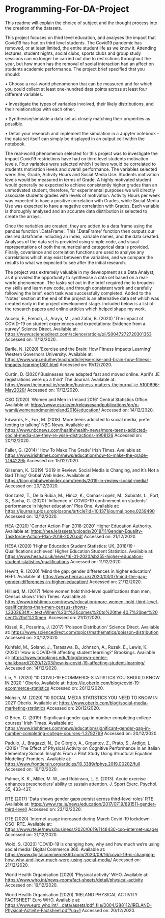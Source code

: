 # Programming-For-DA-Project

This readme will explain the choice of subject and the thought process into the creation of the datasets.


This project focuses on third level education, and analyses the impact that Covid19 has had on third level students. The Covid19 pandemic has removed, or at least limited, the entire student life as we know it. Attending lectures, student nights, social clubs, sports clubs and group study sessions can no longer be carried out due to restrictions throughout the year, but how much has the removal of social interaction had an affect on students academic performance. The project brief specified that you should:

• Choose a real-world phenomenon that can be measured and for which you could collect at least one-hundred data points across at least four different variables.

• Investigate the types of variables involved, their likely distributions, and their relationships with each other.

• Synthesise/simulate a data set as closely matching their properties as possible.

• Detail your research and implement the simulation in a Jupyter notebook – the data set itself can simply be displayed in an output cell within the notebook.

The real-world phenomenon selected for this project was to investigate the impact Covid19 restrictions have had on third level students motivation levels. Four variables were selected which I believe would be correlated to students motivation levels and overall performance. The variables selected were: Sex, Grade, Activity Hours and Social Media Use. Students motivation levels would be measured in terms of Grade. A highly motivated student would generally be expected to achieve consistently higher grades than an unmotivated student, therefore, for experimental purposes we will directly associate students grades with levels of motivation. Activity Hours per week was expected to have a positive correlation with Grades, while Social Media Use was expected to have a negative correlation with Grades. Each variable is thoroughly analysed and an accurate data distribution is selected to create the arrays. 

Once the variables are created, they are added to a data frame using the pandas function '.DataFrame'. This '.DataFrame' function then outputs our desired dataframe including an index, variable names, and the data created. Analyses of the data set is provided using simple code, and visual representations of both the numerical and categorical data is provided. Finally, covariance and correlation functions are used to analyse any correlations which may exist between the variables, and we compare the results to what we expected to see after the initial research. 

The project was extremely valuable in my development as a Data Analyst, as it provided the opportunity to synthesise a data set based on a real-world phenomenon. The tasks set out in the brief required me to broaden my skills and learn new code, and through consistent work and carefully following the brief, each task was successfully completed. Added to the 'Notes' section at the end of the project is an alternative data set which was created early in the project development stage. Included below is a list of the research papers and online articles which helped shape my work. 


Aucejo, E., French, J., Araya, M., and Zafar, B. (2020) 'The impact of COVID-19 on student experiences and expectations: Evidence from a survey' Science Direct. Available at: https://www.sciencedirect.com/science/article/pii/S0047272720301353 Accessed on: 11/12/2020.

Barile, N. (2020) 'Exercise and the Brain: How Fitness Impacts Learning' Western Governors University. Available at: https://www.wgu.edu/heyteach/article/exercise-and-brain-how-fitness-impacts-learning1801.html Accessed on: 19/12/2020.

Curtin, D. (2020)'Businesses have adapted fast and moved online. April's .IE registrations were up a third' The Journal. Available at: https://www.thejournal.ie/readme/business-matters-thejournal-ie-5100696-May2020/ Accessed on: 11/12/2020.

CSO (2020) 'Women and Men in Ireland 2016' Central Statistics Office. Available at: https://www.cso.ie/en/releasesandpublications/ep/p-wamii/womenandmeninireland2016/education/ Accessed on: 14/12/2020.

Edwards, E., Fox, M. (2018) 'More teens addicted to social media, prefer texting to talking' NBC News. Available at: https://www.nbcnews.com/health/health-news/more-teens-addicted-social-media-say-they-re-wise-distractions-n908126 Accessed on: 20/12/2020.

Faller, G. (2014) 'How To Make The Grade' Irish Times. Available at: https://www.irishtimes.com/news/education/how-to-make-the-grade-1.1642295 Accessed on: 15/12/2020.

Gilsenan, K. (2019) '2019 in Review: Social Media is Changing, and It’s Not a Bad Thing' Global Web Index. Available at: https://blog.globalwebindex.com/trends/2019-in-review-social-media/ Accessed on: 20/12/2020.

Gonzalez, T., De la Rubia, M., Hincz, K., Comas-Lopez, M., Subirats, L., Fort, S., Sacha, G. (2020) 'Influence of COVID-19 confinement on students’ performance in higher education' Plos One. Available at: https://journals.plos.org/plosone/article?id=10.1371/journal.pone.0239490 Accessed on: 12/12/2020.

HEA (2020) 'Gender Action Plan 2018-2020' Higher Education Authority. Available at: https://hea.ie/assets/uploads/2018/11/Gender-Equality-Taskforce-Action-Plan-2018-2020.pdf Accessed on: 21/12/2020.

HESA (2020) 'Higher Education Student Statistics: UK, 2018/19 - Qualifications achieved' Higher Education Student Statistics. Available at: https://www.hesa.ac.uk/news/16-01-2020/sb255-higher-education-student-statistics/qualifications Accessed on: 11/12/2020.

Hewitt, R. (2020) 'Mind the gap: gender differences in higher education' HEPI. Available at: https://www.hepi.ac.uk/2020/03/07/mind-the-gap-gender-differences-in-higher-education/ Accessed on: 21/12/2020.

Hilliard, M. (2017) 'More women hold third-level qualifications than men, Census shows' Irish Times. Available at: https://www.irishtimes.com/news/education/more-women-hold-third-level-qualifications-than-men-census-shows-1.3302634#:~:text=When%20it%20comes%20to%20the,40.7%20per%20cent%20of%20men. Accessed on: 21/12/2020.

Kissel, R., Poserina, J. (2017) 'Poisson Distribution' Science Direct. Available at: https://www.sciencedirect.com/topics/mathematics/poisson-distribution Accessed on: 20/12/2020.

Kuhfeld, M., Soland, J., Tarasawa, B., Johnson, A., Ruzek, E., Lewis, K. (2020) 'How is COVID-19 affecting student learning?' Brookings. Available at: https://www.brookings.edu/blog/brown-center-chalkboard/2020/12/03/how-is-covid-19-affecting-student-learning/ Accessed on: 14/12/2020.

Lin, Y. (2020) '10 COVID-19 ECOMMERCE STATISTICS YOU SHOULD KNOW IN 2020 ' Oberlo. Available at: https://ie.oberlo.com/blog/covid-19-ecommerce-statistics Accessed on: 20/12/2020.

Mohsin, M. (2020) '10 SOCIAL MEDIA STATISTICS YOU NEED TO KNOW IN 2021' Oberlo. Available at: https://www.oberlo.com/blog/social-media-marketing-statistics Accessed on: 20/12/2020.

O'Brien, C. (2019) 'Significant gender gap in number completing college courses' Irish Times. Available at: https://www.irishtimes.com/news/education/significant-gender-gap-in-number-completing-college-courses-1.3792769 Accessed on: 20/12/2020.

Padulo, J., Bragazzi, N., De Giorgio, A., Grgantov, Z., Prato, S., Ardigo, L. (2019) 'The Effect of Physical Activity on Cognitive Performance in an Italian Elementary School: Insights From a Pilot Study Using Structural Equation Modeling' Frontiers. Available at: https://www.frontiersin.org/articles/10.3389/fphys.2019.00202/full Accessed on: 16/12/2020.

Palmer, K. K., Miller, M. W., and Robinson, L. E. (2013). Acute exercise enhances preschoolers’ ability to sustain attention. J. Sport Exerc. Psychol. 35, 433–437.

RTE (2017) 'Data shows gender gaps persist across third-level roles' RTE. Available at: https://www.rte.ie/news/education/2017/0719/891511-gender-third-level/ Accessed on: 22/12/2020.

RTE (2020) 'Internet usage increased during March Covid-19 lockdown - CSO' RTE. Available at: https://www.rte.ie/news/business/2020/0619/1148430-cso-internet-usage/ Accessed on: 21/12/2020.

Wold, S. (2020) 'COVID-19 is changing how, why and how much we’re using social media' Digital Commerce 360. Available at: https://www.digitalcommerce360.com/2020/09/16/covid-19-is-changing-how-why-and-how-much-were-using-social-media/ Accessed on: 21/12/2020.

World Health Organisation (2020) 'Physical activity' WHO. Available at: https://www.who.int/news-room/fact-sheets/detail/physical-activity Accessed on: 19/12/2020.

World Health Organisation (2020) 'IRELAND PHYSICAL ACTIVITY FACTSHEET' Euro WHO. Available at: https://www.euro.who.int/__data/assets/pdf_file/0004/288112/IRELAND-Physical-Activity-Factsheet.pdf?ua=1 Accessed on: 20/12/2020.
